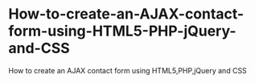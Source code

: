 # How-to-create-an-AJAX-contact-form-using-HTML5-PHP-jQuery-and-CSS
How to create an AJAX contact form using HTML5,PHP,jQuery and CSS
